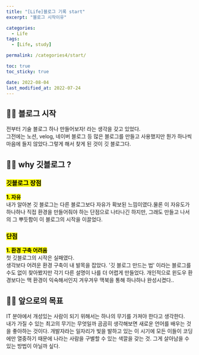 ```yaml
---
title: "[Life]블로그 기록 start"
excerpt: "블로그 시작이유"

categories:
  - Life
tags:
  - [Life, study]

permalink: /categories4/start/

toc: true
toc_sticky: true

date: 2022-08-04
last_modified_at: 2022-07-24
---
```


## ☝🏻 블로그 시작

전부터 기술 블로그 하나 만들어보자! 라는 생각을 갖고 있었다.<br>
그전에는 노션, velog, 네이버 블로그 등 많은 블로그를 만들고 사용했지만 뭔가 하나씩 마음에 들지 않았다.그렇게 해서 찾게 된 것이 깃 블로그다. <br>


## ✌🏻 why 깃블로그 ?
### <mark>깃블로그 장점</mark>
**<mark>1. 자유</mark>**
<br>내가 알아본 깃 블로그는 다른 블로그보다 자유가 확보된 느낌이였다.물론 이 자유도가 하나하나 직접 환경을 만들어줘야 하는 단점으로 나타나긴 하지만, 그래도 만들고 나서의 그 뿌듯함이 이 블로그의 시작을 이끌었다.
<br>

### <mark>단점</mark>
**<mark>1. 환경 구축 어려움</mark>**
<br>첫 깃블로그의 시작은 실패였다. <br>
생각보다 어려운 환경 구축이 내 발목을 잡았다. '깃 블로그 만드는 법' 이라는 블로그를 수도 없이 찾아봤지만 각기 다른 설명이 나를 더 어렵게 만들었다. 개인적으로 윈도우 환경보다는 맥 환경이 익숙해서인지 겨우겨우 맥북을 통해 하나하나 완성시켰다..

## 🤟🏻 앞으로의 목표

IT 분야에서 개성있는 사람이 되기 위해서는 하나의 무기를 가져야 한다고 생각한다. <br>
내가 가질 수 있는 최고의 무기는 무엇일까 곰곰히 생각해보면 새로운 언어를 배우는 것을 좋아하는 것이다.
개발자라는 일자리가 빛을 발하고 있는 이 시기에 모든 이들이 코딩에만 열중하기 때문에 나라는 사람을 구별할 수 있는 색깔을 갖는 것. 그게 살아남을 수 있는 방법이 아닐까 싶다. 











